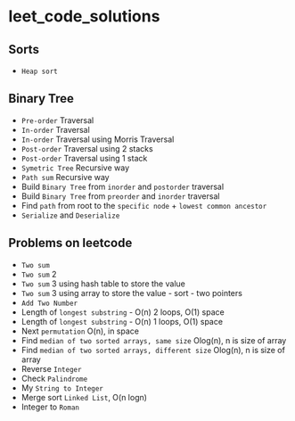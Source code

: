 # leet_code_solutions

## Sorts
- `Heap sort`

## Binary Tree
- `Pre-order` Traversal
- `In-order` Traversal
- `In-order` Traversal using Morris Traversal
- `Post-order` Traversal using 2 stacks
- `Post-order` Traversal using 1 stack
- `Symetric Tree` Recursive way
- `Path sum` Recursive way
- Build `Binary Tree` from `inorder` and `postorder` traversal
- Build `Binary Tree` from `preorder` and `inorder` traversal
- Find `path` from root to the `specific node` + `lowest common ancestor`
- `Serialize` and `Deserialize`

## Problems on leetcode
- `Two sum`
- `Two sum` 2
- `Two sum` 3 using hash table to store the value
- `Two sum` 3 using array to store the value - sort - two pointers
- `Add Two Number`
- Length of `longest substring` - O(n) 2 loops, O(1) space
- Length of `longest substring` - O(n) 1 loops, O(1) space
- Next `permutation` O(n), in space
- Find `median of two sorted arrays, same size` Olog(n), n is size of array
- Find `median of two sorted arrays, different size` Olog(n), n is size of array
- Reverse `Integer`
- Check `Palindrome`
- My `String to Integer`
- Merge sort `Linked List`, O(n logn)
- Integer to `Roman`
